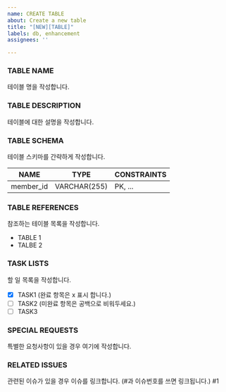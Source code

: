 ```yaml
---
name: CREATE TABLE
about: Create a new table
title: "[NEW][TABLE]"
labels: db, enhancement
assignees: ''

---
```


### TABLE NAME
테이블 명을 작성합니다.

### TABLE DESCRIPTION
테이블에 대한 설명을 작성합니다.

### TABLE SCHEMA
테이블 스키마를 간략하게 작성합니다.

NAME | TYPE | CONSTRAINTS
-- | -- | --
member_id | VARCHAR(255) | PK, ...

### TABLE REFERENCES
참조하는 테이블 목록을 작성합니다.
- TABLE 1
- TALBE 2

### TASK LISTS
할 일 목록을 작성합니다.
- [x] TASK1 (완료 항목은 x 표시 합니다.)
- [ ] TASK2 (미완료 항목은 공백으로 비워두세요.)
- [ ] TASK3

### SPECIAL REQUESTS
특별한 요청사항이 있을 경우 여기에 작성합니다.

### RELATED ISSUES
관련된 이슈가 있을 경우 이슈를 링크합니다. (#과 이슈번호를 쓰면 링크됩니다.)
#1
